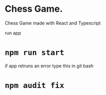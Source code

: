 # Chess Game.
Chess Game made with React and Typescript

run app
# `npm run start`

if app retruns an error type this in git bash
# `npm audit fix`
